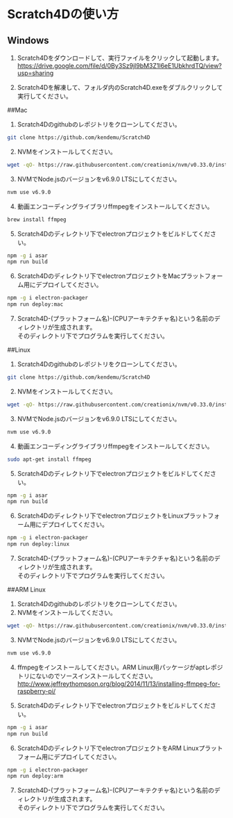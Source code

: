 # Scratch4Dの使い方  
## Windows  
1. Scratch4Dをダウンロードして、実行ファイルをクリックして起動します。  
https://drive.google.com/file/d/0By3Sz9jl9bM3Z1l6eE1UbkhrdTQ/view?usp=sharing  

2. Scratch4Dを解凍して、フォルダ内のScratch4D.exeをダブルクリックして実行してください。  

##Mac  
1. Scratch4Dのgithubのレポジトリをクローンしてください。  
```bash  
git clone https://github.com/kendemu/Scratch4D
```  
2. NVMをインストールしてください。  
```bash  
wget -qO- https://raw.githubusercontent.com/creationix/nvm/v0.33.0/install.sh | bash
```
3. NVMでNode.jsのバージョンをv6.9.0 LTSにしてください。  
```bash  
nvm use v6.9.0
```
4. 動画エンコーディングライブラリffmpegをインストールしてください。  
```bash  
brew install ffmpeg
```  
5. Scratch4Dのディレクトリ下でelectronプロジェクトをビルドしてください。  
```bash  
npm -g i asar   
npm run build  
```
6. Scratch4Dのディレクトリ下でelectronプロジェクトをMacプラットフォーム用にデプロイしてください。  
```bash  
npm -g i electron-packager
npm run deploy:mac
```
7. Scratch4D-(プラットフォーム名)-(CPUアーキテクチャ名)という名前のディレクトリが生成されます。  
そのディレクトリ下でプログラムを実行してください。  


##Linux  
1. Scratch4Dのgithubのレポジトリをクローンしてください。  
```bash  
git clone https://github.com/kendemu/Scratch4D
```  
2. NVMをインストールしてください。  
```bash  
wget -qO- https://raw.githubusercontent.com/creationix/nvm/v0.33.0/install.sh | bash
```
3. NVMでNode.jsのバージョンをv6.9.0 LTSにしてください。  
```bash  
nvm use v6.9.0
```  
4. 動画エンコーディングライブラリffmpegをインストールしてください。  
```bash  
sudo apt-get install ffmpeg
```  
5. Scratch4Dのディレクトリ下でelectronプロジェクトをビルドしてください。  
```bash  
npm -g i asar   
npm run build  
```
6. Scratch4Dのディレクトリ下でelectronプロジェクトをLinuxプラットフォーム用にデプロイしてください。  
```bash  
npm -g i electron-packager
npm run deploy:linux
```
7. Scratch4D-(プラットフォーム名)-(CPUアーキテクチャ名)という名前のディレクトリが生成されます。  
そのディレクトリ下でプログラムを実行してください。  

##ARM Linux  
1. Scratch4Dのgithubのレポジトリをクローンしてください。  
2. NVMをインストールしてください。  
```bash  
wget -qO- https://raw.githubusercontent.com/creationix/nvm/v0.33.0/install.sh | bash
```
3. NVMでNode.jsのバージョンをv6.9.0 LTSにしてください。  
```bash  
nvm use v6.9.0
```  
4. ffmpegをインストールしてください。ARM Linux用パッケージがaptレポジトリにないのでソースインストールしてください。  
http://www.jeffreythompson.org/blog/2014/11/13/installing-ffmpeg-for-raspberry-pi/  

5. Scratch4Dのディレクトリ下でelectronプロジェクトをビルドしてください。  
```bash  
npm -g i asar   
npm run build  
```
6. Scratch4Dのディレクトリ下でelectronプロジェクトをARM Linuxプラットフォーム用にデプロイしてください。  
```bash  
npm -g i electron-packager
npm run deploy:arm
```
7. Scratch4D-(プラットフォーム名)-(CPUアーキテクチャ名)という名前のディレクトリが生成されます。  
そのディレクトリ下でプログラムを実行してください。  
